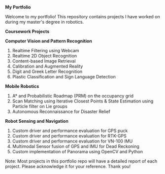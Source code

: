 
**My Portfolio**

Welcome to my portfolio! This repository contains projects I have worked on during my master's degree in robotics.

**Coursework Projects**

**Computer Vision and Pattern Recognition**
  1. Realtime Filtering using Webcam
  2. Realtime 2D Object Recognition
  3. Content-based Image Retrieval
  4. Calibration and Augmented Reality
  5. Digit and Greek Letter Recognition
  6. Plastic Classification and Sign Language Detection

**Mobile Robotics**
  1. A* and Probabilistic Roadmap (PRM) on the occupancy grid
  2. Scan Matching using Iterative Closest Points & State Estimation using Particle filter on Lie groups
  3. Autonomous Reconnaissance for Disaster Relief

**Robot Sensing and Navigation**
  1. Custom driver and performance evaluation for GPS puck
  2. Custom driver and performance evaluation for RTK-GPS
  3. Custom driver and performance evaluation for VN-100 IMU
  4. Multimodal Sensor fusion of GPS and IMU for Dead Reckoning
  5. Custom implementation of Panorama using OpenCV and Python

Note: Most projects in this portfolio repo will have a detailed report of each project. Please acknowledge it
      for your reference. Thank you!
